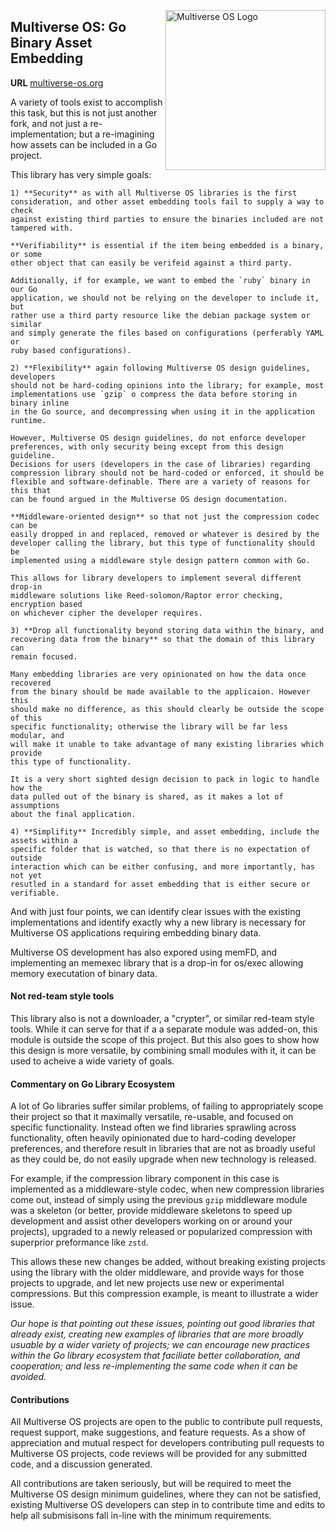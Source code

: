 [<img src="https://avatars2.githubusercontent.com/u/24763891?s=400&u=c1150e7da5667f47159d433d8e49dad99a364f5f&v=4"  width="256px" height="256px" align="right" alt="Multiverse OS Logo">](https://github.com/multiverse-os)

## Multiverse OS: Go Binary Asset Embedding
**URL** [multiverse-os.org](https://multiverse-os.org)

A variety of tools exist to accomplish this task, but this is not just another
fork, and not just a re-implementation; but a re-imagining how assets can be
included in a Go project. 

This library has very simple goals: 

    1) **Security** as with all Multiverse OS libraries is the first
    consideration, and other asset embedding tools fail to supply a way to check
    against existing third parties to ensure the binaries included are not
    tampered with.
  
    **Verifiability** is essential if the item being embedded is a binary, or some
    other object that can easily be verifeid against a third party. 
    
    Additionally, if for example, we want to embed the `ruby` binary in our Go
    application, we should not be relying on the developer to include it, but
    rather use a third party resource like the debian package system or similar
    and simply generate the files based on configurations (perferably YAML or
    ruby based configurations). 
  
    2) **Flexibility** again following Multiverse OS design guidelines, developers
    should not be hard-coding opinions into the library; for example, most
    implementations use `gzip` o compress the data before storing in binary inline
    in the Go source, and decompressing when using it in the application runtime. 
  
    However, Multiverse OS design guidelines, do not enforce developer
    preferences, with only security being except from this design guideline. 
    Decisions for users (developers in the case of libraries) regarding
    compression library should not be hard-coded or enforced, it should be
    flexible and software-definable. There are a variety of reasons for this that
    can be found argued in the Multiverse OS design documentation. 
  
    **Middleware-oriented design** so that not just the compression codec can be
    easily dropped in and replaced, removed or whatever is desired by the
    developer calling the library, but this type of functionality should be
    implemented using a middleware style design pattern common with Go. 
  
    This allows for library developers to implement several different drop-in
    middleware solutions like Reed-solomon/Raptor error checking, encryption based
    on whichever cipher the developer requires. 
  
    3) **Drop all functionality beyond storing data within the binary, and
    recovering data from the binary** so that the domain of this library can
    remain focused. 
  
    Many embedding libraries are very opinionated on how the data once recovered
    from the binary should be made available to the applicaion. However this
    should make no difference, as this should clearly be outside the scope of this
    specific functionality; otherwise the library will be far less modular, and
    will make it unable to take advantage of many existing libraries which provide
    this type of functionality. 
  
    It is a very short sighted design decision to pack in logic to handle how the
    data pulled out of the binary is shared, as it makes a lot of assumptions
    about the final application. 
  
    4) **Simplifity** Incredibly simple, and asset embedding, include the assets within a
    specific folder that is watched, so that there is no expectation of outside
    interaction which can be either confusing, and more importantly, has not yet
    resutled in a standard for asset embedding that is either secure or
    verifiable. 
  
And with just four points, we can identify clear issues with the existing
implementations and identify exactly why a new library is necessary for
Multiverse OS applications requiring embedding binary data. 

Multiverse OS development has also expored using memFD, and implementing an
memexec library that is a drop-in for os/exec allowing memory executation of
binary data. 

#### Not red-team style tools
This library also is not a downloader, a "crypter", or similar red-team style
tools. While it can serve for that if a a separate module was added-on, this
module is outside the scope of this project. But this also goes to show how this
design is more versatile, by combining small modules with it, it can be used to
acheive a wide variety of goals.  

#### Commentary on Go Library Ecosystem
A lot of Go libraries suffer similar problems, of failing to appropriately scope
their project so that it maximally versatile, re-usable, and focused on specific
functionality. Instead often we find libraries sprawling across functionality,
often heavily opinionated due to hard-coding developer preferences, and
therefore result in libraries that are not as broadly useful as they could be,
do not easily upgrade when new technology is released. 

For example, if the compression library component in this case is implemented as 
a middleware-style codec, when new compression libraries come out, instead of 
simply using the previous `gzip` middleware module was a skeleton (or better, 
provide middleware skeletons to speed up development and assist other developers 
working on or around your projects), upgraded to a newly released or popularized 
compression with superprior preformance like `zstd`. 

This allows these new changes be added, without breaking existing projects 
using the library with the older middleware, and provide ways for those 
projects to upgrade, and let new projects use new or experimental compressions. 
But this compression example, is meant to illustrate a wider issue. 

*Our hope is that pointing out these issues, pointing out good libraries that
already exist, creating new examples of libraries that are more broadly usuable
by a wider variety of projects; we can encourage new practices within the
Go library ecosystem that faciliate better collaboration, and cooperation; and
less re-implementing the same code when it can be avoided.* 


#### Contributions
All Multiverse OS projects are open to the public to contribute pull requests,
request support, make suggestions, and feature requests. As a show of
appreciation and mutual respect for developers contributing pull requests to
Multiverse OS projects, code reviews will be provided for any submitted code,
and a discussion generated. 

All contributions are taken seriously, but will be
required to meet the Multiverse OS design minimum guidelines, where they can not
be satisfied, existing Multiverse OS developers can step in to contribute time
and edits to help all submisisons fall in-line with the minimum requirements. 

